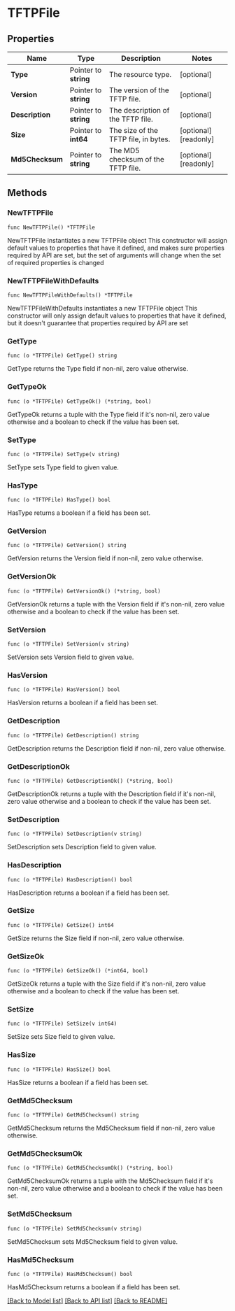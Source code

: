 # TFTPFile

## Properties

Name | Type | Description | Notes
------------ | ------------- | ------------- | -------------
**Type** | Pointer to **string** | The resource type. | [optional] 
**Version** | Pointer to **string** | The version of the TFTP file. | [optional] 
**Description** | Pointer to **string** | The description of the TFTP file. | [optional] 
**Size** | Pointer to **int64** | The size of the TFTP file, in bytes. | [optional] [readonly] 
**Md5Checksum** | Pointer to **string** | The MD5 checksum of the TFTP file. | [optional] [readonly] 

## Methods

### NewTFTPFile

`func NewTFTPFile() *TFTPFile`

NewTFTPFile instantiates a new TFTPFile object
This constructor will assign default values to properties that have it defined,
and makes sure properties required by API are set, but the set of arguments
will change when the set of required properties is changed

### NewTFTPFileWithDefaults

`func NewTFTPFileWithDefaults() *TFTPFile`

NewTFTPFileWithDefaults instantiates a new TFTPFile object
This constructor will only assign default values to properties that have it defined,
but it doesn't guarantee that properties required by API are set

### GetType

`func (o *TFTPFile) GetType() string`

GetType returns the Type field if non-nil, zero value otherwise.

### GetTypeOk

`func (o *TFTPFile) GetTypeOk() (*string, bool)`

GetTypeOk returns a tuple with the Type field if it's non-nil, zero value otherwise
and a boolean to check if the value has been set.

### SetType

`func (o *TFTPFile) SetType(v string)`

SetType sets Type field to given value.

### HasType

`func (o *TFTPFile) HasType() bool`

HasType returns a boolean if a field has been set.

### GetVersion

`func (o *TFTPFile) GetVersion() string`

GetVersion returns the Version field if non-nil, zero value otherwise.

### GetVersionOk

`func (o *TFTPFile) GetVersionOk() (*string, bool)`

GetVersionOk returns a tuple with the Version field if it's non-nil, zero value otherwise
and a boolean to check if the value has been set.

### SetVersion

`func (o *TFTPFile) SetVersion(v string)`

SetVersion sets Version field to given value.

### HasVersion

`func (o *TFTPFile) HasVersion() bool`

HasVersion returns a boolean if a field has been set.

### GetDescription

`func (o *TFTPFile) GetDescription() string`

GetDescription returns the Description field if non-nil, zero value otherwise.

### GetDescriptionOk

`func (o *TFTPFile) GetDescriptionOk() (*string, bool)`

GetDescriptionOk returns a tuple with the Description field if it's non-nil, zero value otherwise
and a boolean to check if the value has been set.

### SetDescription

`func (o *TFTPFile) SetDescription(v string)`

SetDescription sets Description field to given value.

### HasDescription

`func (o *TFTPFile) HasDescription() bool`

HasDescription returns a boolean if a field has been set.

### GetSize

`func (o *TFTPFile) GetSize() int64`

GetSize returns the Size field if non-nil, zero value otherwise.

### GetSizeOk

`func (o *TFTPFile) GetSizeOk() (*int64, bool)`

GetSizeOk returns a tuple with the Size field if it's non-nil, zero value otherwise
and a boolean to check if the value has been set.

### SetSize

`func (o *TFTPFile) SetSize(v int64)`

SetSize sets Size field to given value.

### HasSize

`func (o *TFTPFile) HasSize() bool`

HasSize returns a boolean if a field has been set.

### GetMd5Checksum

`func (o *TFTPFile) GetMd5Checksum() string`

GetMd5Checksum returns the Md5Checksum field if non-nil, zero value otherwise.

### GetMd5ChecksumOk

`func (o *TFTPFile) GetMd5ChecksumOk() (*string, bool)`

GetMd5ChecksumOk returns a tuple with the Md5Checksum field if it's non-nil, zero value otherwise
and a boolean to check if the value has been set.

### SetMd5Checksum

`func (o *TFTPFile) SetMd5Checksum(v string)`

SetMd5Checksum sets Md5Checksum field to given value.

### HasMd5Checksum

`func (o *TFTPFile) HasMd5Checksum() bool`

HasMd5Checksum returns a boolean if a field has been set.


[[Back to Model list]](../README.md#documentation-for-models) [[Back to API list]](../README.md#documentation-for-api-endpoints) [[Back to README]](../README.md)


